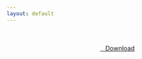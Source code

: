 ```yaml
---
layout: default
---
```


<br />

<br />

<center>
<a href="https://drive.google.com/uc?authuser=0&id=1-WyTYm7ezQENgcthVvtwQyOPB9qD1MYy&export=download" class="hbt"><i class="fa fa-chevron-down" aria-hidden="true"></i>&nbsp; &nbsp;Download</a>
</center><br />

<br />
